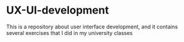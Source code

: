 # UX-UI-development
This is a repository about user interface development, and it contains several exercises that I did in my university classes
